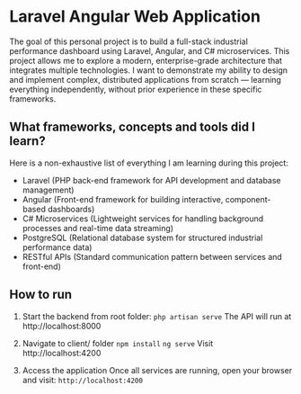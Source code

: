 # Laravel Angular Web Application

The goal of this personal project is to build a full-stack industrial performance dashboard using Laravel, Angular, and C# microservices.
This project allows me to explore a modern, enterprise-grade architecture that integrates multiple technologies.
I want to demonstrate my ability to design and implement complex, distributed applications from scratch — learning everything independently, without prior experience in these specific frameworks.

## What frameworks, concepts and tools did I learn?

Here is a non-exhaustive list of everything I am learning during this project:
- Laravel (PHP back-end framework for API development and database management)
- Angular (Front-end framework for building interactive, component-based dashboards)
- C# Microservices (Lightweight services for handling background processes and real-time data streaming)
- PostgreSQL (Relational database system for structured industrial performance data)
- RESTful APIs (Standard communication pattern between services and front-end)

## How to run

1. Start the backend from root folder:
    `php artisan serve`
    The API will run at http://localhost:8000

2. Navigate to client/ folder
    `npm install`
    `ng serve`
    Visit http://localhost:4200

3. Access the application
    Once all services are running, open your browser and visit: `http://localhost:4200`